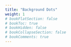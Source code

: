 ```yaml
---
title: "Background Dots"
weight: 1
# bookFlatSection: false
# bookToc: true
# bookHidden: false
# bookCollapseSection: false
# bookComments: true
---
```

